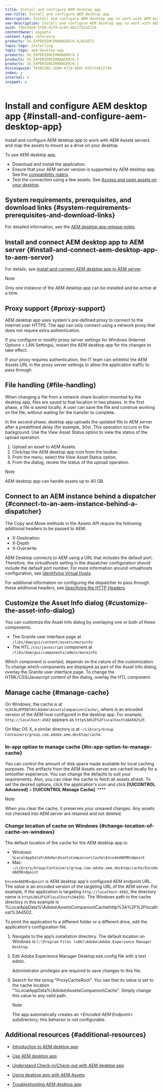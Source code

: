 ```yaml
---
title: Install and configure AEM desktop app
seo-title: Install and configure AEM desktop app
description: Install and configure AEM desktop app to work with AEM Assets servers and map the assets to mount as a drive on your desktop.
seo-description: Install and configure AEM desktop app to work with AEM Assets servers and map the assets to mount as a drive on your desktop.
uuid: 79bc9de9-5708-41f9-ac43-68c1fd2a2129
contentOwner: asgupta
content-type: reference
products: SG_EXPERIENCEMANAGER/6.4/ASSETS
topic-tags: installing
topic-tags: aem-desktop-app
products: SG_EXPERIENCEMANAGER/6.3
products: SG_EXPERIENCEMANAGER/6.2
products: SG_EXPERIENCEMANAGER/6.1
discoiquuid: f6365302-1690-4719-9b8c-035719422740
index: y
internal: n
snippet: y
---
```


# Install and configure AEM desktop app {#install-and-configure-aem-desktop-app}

Install and configure AEM desktop app to work with AEM Assets servers and map the assets to mount as a drive on your desktop.

To use AEM desktop app,

* Download and install the application.
* Ensure that your AEM server version is supported by AEM desktop app. See the [compatibility matrix](release-notes-of-v1.md#compatibilitymatrix).
* Test the connection using a few assets. See [Access and open assets on your desktop](use-app-v1.md#openondesktop).

## System requirements, prerequisites, and download links {#system-requirements-prerequisites-and-download-links}

For detailed information, see the [AEM desktop app release notes](release-notes-of-v1.md).

## Install and connect AEM desktop app to AEM server {#install-and-connect-aem-desktop-app-to-aem-server}

For details, see [Install and connect AEM desktop app to AEM server](use-app-v1.md#installandconnect).

>[!NOTE]
>
>Only one instance of the AEM desktop app can be installed and be active at a time.

## Proxy support {#proxy-support}

AEM desktop app uses system's pre-defined proxy to connect to the Internet over HTTPS. The app can only connect using a network proxy that does not require extra authentication.

If you configure or modify proxy server settings for Windows (Internet Options &gt; LAN Settings), restart the AEM desktop app for the changes to take effect.

If your proxy requires authentication, the IT team can whitelist the AEM Assets URL in the proxy server settings to allow the application traffic to pass through.

## File handling {#file-handling}

When changing a file from a network share location mounted by the desktop app, files are saved to that location in two phases. In the first phase, a file is saved locally. A user can save the file and continue working on the file, without waiting for the transfer to complete.

In the second phase, desktop app uploads the updated file to AEM server after a predefined delay (for example, 30s). This operation occurs in the background. Use the View Asset Status option to view the status of the upload operation.

1. Upload an asset to AEM Assets.
1. Click/tap the AEM desktop app icon from the toolbar.
1. From the menu, select the View Asset Status option.
1. From the dialog, review the status of the upload operation.

>[!NOTE]
>
>AEM desktop app can handle assets up to 40 GB.

## Connect to an AEM instance behind a dispatcher {#connect-to-an-aem-instance-behind-a-dispatcher}

The Copy and Move methods in the Assets API require the following additional headers to be passed to AEM:

* X-Destination
* X-Depth
* X-Overwrite

AEM Desktop connects to AEM using a URL that includes the default port. Therefore, the *virtualhosts* setting in the dispatcher configuration should include the default port number. For more information around virtualhosts configuration, see [Identifying Virtual Hosts](https://docs.adobe.com/content/help/en/experience-manager-dispatcher/using/configuring/dispatcher-configuration.html#identifying-virtual-hosts-virtualhosts).

For additional information on configuring the dispatcher to pass through these additional headers, see [Specifying the HTTP Headers](https://docs.adobe.com/content/help/en/experience-manager-dispatcher/using/configuring/dispatcher-configuration.html#specifying-the-http-headers-to-pass-through-clientheaders).

## Customize the Asset Info dialog {#customize-the-asset-info-dialog}

You can customize the Asset Info dialog by overlaying one or both of these components:

* The Granite user interface page at `/libs/dam/gui/content/assets/moreinfo`
* The HTL `/css/javascript` component at `/libs/dam/gui/components/admin/moreinfo`

Which component is overlaid, depends on the nature of the customization. To change which components are displayed as part of the Asset Info dialog, overlay the Granite user interface page. To change the HTML/CSS/Javascript content of the dialog, overlay the HTL component.

## Manage cache {#manage-cache}

On Windows, the cache is at `%LOCALAPPDATA%\Adobe\AssetsCompanion\Cache\`, where is an encoded version of the AEM host configured in the desktop app. For example, `http://localhost:4502` appears as `http%3A%2F%2Flocalhost%3A4502%2F`.

On Mac OS X, a similar directory is at `~/Library/Group Containers/group.com.adobe.aem.desktop/cache`.

### In-app option to manage cache {#in-app-option-to-manage-cache}

You can control the amount of disk space made available for local caching purposes. The artifacts from the AEM Assets server are cached locally for a smoother experience. You can change the defaults to suit your requirements. Also, you can clear the cache to fetch all assets afresh. To set the desired options, click the application's icon and click **[!UICONTROL Advanced]** > **[!UICONTROL Manage Cache]**. ****

>[!NOTE]
>
>When you clear the cache, it preserves your unsaved changes. Any assets not checked into AEM server are retained and not deleted.

### Change location of cache on Windows {#change-location-of-cache-on-windows}

The default location of the cache for the AEM desktop app is:

* Windows: `%LocalAppData%\Adobe\AssetsCompanion\Cache\EncodedAEMEndpoint`
* Mac: `~/Library/Group/Containers/group.com.adobe.aem.desktop/cache/EncodedAEMEndpoint`

`EncodedAEMEndpoint` is AEM desktop app's configured AEM endpoint URL. The value is an encoded version of the targeting URL of the AEM server. For example, if the application is targeting `http://localhost:4502`, the directory name is `http%3A%2F%2Flocalhost%3A4502`. The Windows path to the cache directory in this example is %LocalAppData%\Adobe\AssetsCompanion\Cache\http%3A%2F%2Flocalhost%3A4502.

To point the application to a different folder or a different drive, edit the application's configuration file.

1. Navigate to the app’s installation directory. The default location on Windows is `C:\Program Files (x86)\Adobe\Adobe Experience Manager Desktop`.
1. Edit Adobe Experience Manager Desktop.exe.config file with a text editor.

   Administrator privileges are required to save changes to this file.

1. Search for the string "ProxyCacheRoot". You see that its value is set to the cache location "%LocalAppData%\Adobe\AssetsCompanion\Cache". Simply change this value to any valid path.

   >[!NOTE]
   >
   >The app automatically creates an *&lt;Encoded AEM Endpoint&gt;* subdirectory; this behavior is not configurable.

## Additional resources {#additional-resources}

* [Introduction to AEM desktop app](https://helpx.adobe.com/experience-manager/kt/eseminars/ccoo-aem-desktop-app.html)
* [Use AEM desktop app](use-app-v1.md)  

* [Understand Check-in/Check-out with AEM desktop app](https://helpx.adobe.com/experience-manager/kt/assets/using/checkin-checkout-technical-video-understand.html)
* [Using desktop app with AEM Assets](https://helpx.adobe.com/experience-manager/kt/assets/using/checkin-checkout-technical-video-understand.html)
* [Troubleshooting AEM desktop app](troubleshoot-app-v1.md)